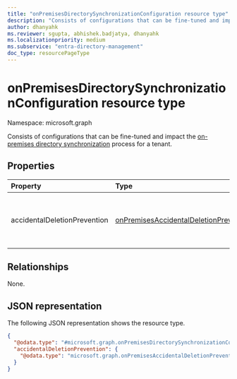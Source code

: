 ```yaml
---
title: "onPremisesDirectorySynchronizationConfiguration resource type"
description: "Consists of configurations that can be fine-tuned and impact the on-premises directory synchronization process for a tenant."
author: dhanyahk
ms.reviewer: sgupta, abhishek.badjatya, dhanyahk
ms.localizationpriority: medium
ms.subservice: "entra-directory-management"
doc_type: resourcePageType
---
```


# onPremisesDirectorySynchronizationConfiguration resource type

Namespace: microsoft.graph

Consists of configurations that can be fine-tuned and impact the [on-premises directory synchronization](../resources/onpremisesdirectorysynchronization.md) process for a tenant.

## Properties

| Property                     | Type                                                                                             | Description                                                             |
| :--------------------------- | :----------------------------------------------------------------------------------------------- | :---------------------------------------------------------------------- |
| accidentalDeletionPrevention | [onPremisesAccidentalDeletionPrevention](../resources/onpremisesaccidentaldeletionprevention.md) | Contains the accidental deletion prevention configuration for a tenant. |

## Relationships

None.

## JSON representation

The following JSON representation shows the resource type.
<!-- {
  "blockType": "resource",
  "@odata.type": "microsoft.graph.onPremisesDirectorySynchronizationConfiguration"
}
-->
``` json
{
  "@odata.type": "#microsoft.graph.onPremisesDirectorySynchronizationConfiguration",
  "accidentalDeletionPrevention": {
    "@odata.type": "microsoft.graph.onPremisesAccidentalDeletionPrevention"
  }
}
```
